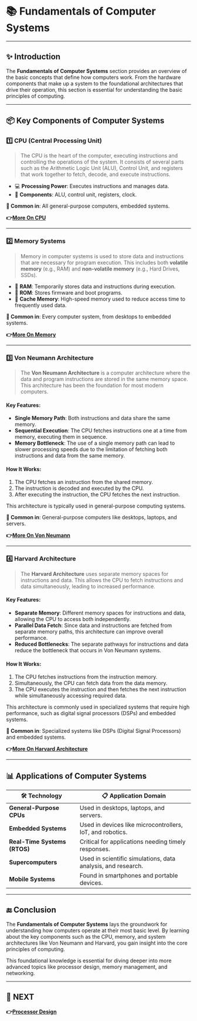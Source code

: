 # 📚 **Fundamentals of Computer Systems**

---

## ✨ Introduction

The **Fundamentals of Computer Systems** section provides an overview of the basic concepts that define how computers work. From the hardware components that make up a system to the foundational architectures that drive their operation, this section is essential for understanding the basic principles of computing.


---

## 📦 Key Components of Computer Systems

### 1️⃣ **CPU (Central Processing Unit)**

> The CPU is the heart of the computer, executing instructions and controlling the operations of the system. It consists of several parts such as the Arithmetic Logic Unit (ALU), Control Unit, and registers that work together to fetch, decode, and execute instructions.

- 💻 **Processing Power**: Executes instructions and manages data.
- 🔧 **Components**: ALU, control unit, registers, clock.

**📌 Common in**: All general-purpose computers, embedded systems.

**👉[More On CPU](https://www.lenovo.com/ca/en/glossary/what-is-cpu/?orgRef=https%253A%252F%252Fwww.google.com%252F&srsltid=AfmBOoovghSzs3RdiY6QbQm93VEY4kO9wFNHD5SE9ws9k_2_x4ZwL2lo)**

---

### 2️⃣ **Memory Systems**

> Memory in computer systems is used to store data and instructions that are necessary for program execution. This includes both **volatile memory** (e.g., RAM) and **non-volatile memory** (e.g., Hard Drives, SSDs).

- 💾 **RAM**: Temporarily stores data and instructions during execution.
- 🧠 **ROM**: Stores firmware and boot programs.
- 🏃 **Cache Memory**: High-speed memory used to reduce access time to frequently used data.

**📌 Common in**: Every computer system, from desktops to embedded systems.

**👉[More On Memory](../../Digital_Circuit/Memory_Circuit)**

---

### 3️⃣ **Von Neumann Architecture**

> The **Von Neumann Architecture** is a computer architecture where the data and program instructions are stored in the same memory space. This architecture has been the foundation for most modern computers.

#### **Key Features:**
- **Single Memory Path**: Both instructions and data share the same memory.
- **Sequential Execution**: The CPU fetches instructions one at a time from memory, executing them in sequence.
- **Memory Bottleneck**: The use of a single memory path can lead to slower processing speeds due to the limitation of fetching both instructions and data from the same memory.

#### **How It Works:**
1. The CPU fetches an instruction from the shared memory.
2. The instruction is decoded and executed by the CPU.
3. After executing the instruction, the CPU fetches the next instruction.

This architecture is typically used in general-purpose computing systems.

**📌 Common in**: General-purpose computers like desktops, laptops, and servers.

**👉[More On Von Neumann](https://en.wikipedia.org/wiki/Von_Neumann_architecture)**

---

### 4️⃣ **Harvard Architecture**

> The **Harvard Architecture** uses separate memory spaces for instructions and data. This allows the CPU to fetch instructions and data simultaneously, leading to increased performance.

#### **Key Features:**
- **Separate Memory**: Different memory spaces for instructions and data, allowing the CPU to access both independently.
- **Parallel Data Fetch**: Since data and instructions are fetched from separate memory paths, this architecture can improve overall performance.
- **Reduced Bottlenecks**: The separate pathways for instructions and data reduce the bottleneck that occurs in Von Neumann systems.

#### **How It Works:**
1. The CPU fetches instructions from the instruction memory.
2. Simultaneously, the CPU can fetch data from the data memory.
3. The CPU executes the instruction and then fetches the next instruction while simultaneously accessing required data.

This architecture is commonly used in specialized systems that require high performance, such as digital signal processors (DSPs) and embedded systems.

**📌 Common in**: Specialized systems like DSPs (Digital Signal Processors) and embedded systems.

**👉[More On Harvard Architecture](https://en.wikipedia.org/wiki/Harvard_architecture)**

---

## 📊 Applications of Computer Systems

| 🛠️ Technology              | 📋 Application Domain                          |
|----------------------------|-----------------------------------------------|
| **General-Purpose CPUs**    | Used in desktops, laptops, and servers.        |
| **Embedded Systems**        | Used in devices like microcontrollers, IoT, and robotics. |
| **Real-Time Systems (RTOS)**| Critical for applications needing timely responses. |
| **Supercomputers**          | Used in scientific simulations, data analysis, and research. |
| **Mobile Systems**          | Found in smartphones and portable devices. |

---


## 🔚 Conclusion

The **Fundamentals of Computer Systems** lays the groundwork for understanding how computers operate at their most basic level. By learning about the key components such as the CPU, memory, and system architectures like Von Neumann and Harvard, you gain insight into the core principles of computing.

This foundational knowledge is essential for diving deeper into more advanced topics like processor design, memory management, and networking.

---

## 🔹 NEXT  
**👉[Processor Design](../Processor)**
